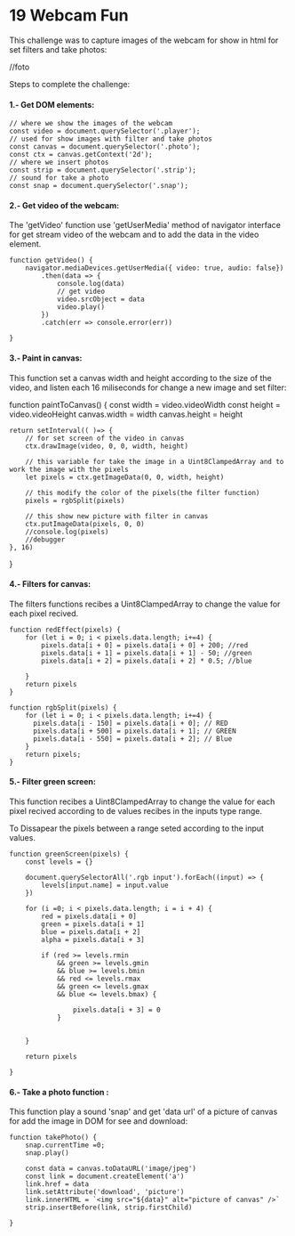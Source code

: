 # 19 Webcam Fun

This challenge was to capture images of the webcam for show in html for set filters and take photos:

//foto


Steps to complete the challenge:

#### 1.- Get DOM elements:


    // where we show the images of the webcam
    const video = document.querySelector('.player');
    // used for show images with filter and take photos 
    const canvas = document.querySelector('.photo');
    const ctx = canvas.getContext('2d');
    // where we insert photos
    const strip = document.querySelector('.strip');
    // sound for take a photo
    const snap = document.querySelector('.snap');



#### 2.- Get video of the webcam:

The 'getVideo' function use 'getUserMedia' method of navigator interface for get stream video of the webcam and to add the data in the video element.

    function getVideo() {
        navigator.mediaDevices.getUserMedia({ video: true, audio: false})
            .then(data => {
                console.log(data)
                // get video 
                video.srcObject = data
                video.play()
            })
            .catch(err => console.error(err))
         
    }



#### 3.- Paint in canvas:

This function set a canvas width and height according to the size of the video, and listen each 16 miliseconds for change a new image and set filter:

function paintToCanvas() {
    const width = video.videoWidth
    const height = video.videoHeight
    canvas.width = width
    canvas.height = height

    return setInterval(( )=> {
        // for set screen of the video in canvas 
        ctx.drawImage(video, 0, 0, width, height)
    
        // this variable for take the image in a Uint8ClampedArray and to work the image with the pixels
        let pixels = ctx.getImageData(0, 0, width, height)
        
        // this modify the color of the pixels(the filter function)
        pixels = rgbSplit(pixels)
        
        // this show new picture with filter in canvas
        ctx.putImageData(pixels, 0, 0)
        //console.log(pixels)
        //debugger
    }, 16)
}



#### 4.- Filters for canvas:

The filters functions recibes a Uint8ClampedArray to change the value for each pixel recived.

    function redEffect(pixels) {
        for (let i = 0; i < pixels.data.length; i+=4) {
            pixels.data[i + 0] = pixels.data[i + 0] + 200; //red
            pixels.data[i + 1] = pixels.data[i + 1] - 50; //green
            pixels.data[i + 2] = pixels.data[i + 2] * 0.5; //blue
    
        }
        return pixels
    }
    
    function rgbSplit(pixels) {
        for (let i = 0; i < pixels.data.length; i+=4) {
          pixels.data[i - 150] = pixels.data[i + 0]; // RED
          pixels.data[i + 500] = pixels.data[i + 1]; // GREEN
          pixels.data[i - 550] = pixels.data[i + 2]; // Blue
        }
        return pixels;
    }



#### 5.- Filter green screen:

This function recibes a Uint8ClampedArray to change the value for each pixel recived according to de values recibes in the inputs type range.

To Dissapear the pixels between a range seted according to the input values. 


    function greenScreen(pixels) {
        const levels = {}
    
        document.querySelectorAll('.rgb input').forEach((input) => {
            levels[input.name] = input.value
        })
    
        for (i =0; i < pixels.data.length; i = i + 4) {
            red = pixels.data[i + 0]
            green = pixels.data[i + 1]
            blue = pixels.data[i + 2]
            alpha = pixels.data[i + 3]
    
            if (red >= levels.rmin
                && green >= levels.gmin
                && blue >= levels.bmin
                && red <= levels.rmax
                && green <= levels.gmax
                && blue <= levels.bmax) {
    
                    pixels.data[i + 3] = 0
                }
    
    
        }
    
        return pixels
    
    }


#### 6.- Take a photo function :

This function play a sound 'snap' and get 'data url' of a picture of canvas for add the image in DOM for see and download: 

    function takePhoto() {
        snap.currentTime =0;
        snap.play()
    
        const data = canvas.toDataURL('image/jpeg')
        const link = document.createElement('a')
        link.href = data
        link.setAttribute('download', 'picture')
        link.innerHTML = `<img src="${data}" alt="picture of canvas" />`
        strip.insertBefore(link, strip.firstChild)
    
    }

